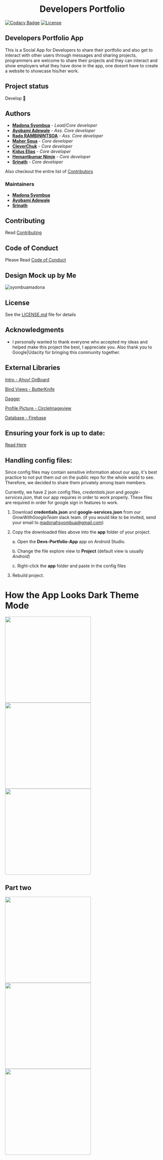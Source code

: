 <h1 align="center">Developers Portfolio</h1>

[![Codacy Badge](https://api.codacy.com/project/badge/Grade/d9894982e1c9417baca62ffe04434bf5)](https://www.codacy.com/app/syombuamadona/Devs-Portfolio-App?utm_source=github.com&amp;utm_medium=referral&amp;utm_content=Madonahs/Devs-Portfolio-App&amp;utm_campaign=Badge_Grade) </a>
 <a target="_blank" href="LICENSE"><img src="http://img.shields.io/:license-apache-blue.svg" alt="License" /></a>
 
</p>

## Developers Portfolio App

This is a Social App for Developers to share their portfolio and also get to interact with other users through messages and sharing projects, programmers are welcome to share their projects and they can interact and show employers what they have done in the app, one doesnt have to create a website to showcase his/her work. 

## Project status
Develop 🔧

## Authors
* **[Madona Syombua](https://github.com/Madonahs)** - *Lead/Core developer* 
* **[Ayobami Adewale](https://github.com/emmaunel)** - *Ass. Core developer*
* **[Rado RAMBININTSOA](https://github.com/radoalbert110)** - *Ass. Core developer*
* **[Maher Soua](https://github.com/MaherSoua)** - *Core developer*
* **[CleverChuk](https://github.com/CleverChuk)** - *Core developer*
* **[Kidus Elias](https://github.com/kiduel)** - *Core developer*
* **[Hemantkumar Nimje](https://github.com/HemantNimje)** - *Core developer*
* **[Srinath](https://github.com/SrChip15)** - *Core developer*

Also checkout the entire list of [Contributors](https://github.com/Madonahs/Devs-Portfolio-App/wiki)


### Maintainers
* **[Madona Syombua](https://github.com/Madonahs)** 
* **[Ayobami Adewale](https://github.com/emmaunel)** 
* **[Srinath](https://github.com/SrChip15)** 

## Contributing

Read  [Contributing](https://gist.github.com/PurpleBooth/b24679402957c63ec426)

## Code of Conduct

Please Read [Code of Conduct](https://github.com/Madonahs/GrowWithGoogleTeamProject/blob/master/CODE_OF_CONDUCT.md)

## Design Mock up by Me

![syombuamadona](https://user-images.githubusercontent.com/11560987/36858976-aa804258-1d42-11e8-9278-b90762987037.png)


## License

See the [LICENSE.md](LICENSE.txt) file for details

## Acknowledgments

* I personally wanted to thank everyone who accepted my ideas and helped make this project the best, I appreciate you. Also thank you to Google|Udacity for bringing this community together.

## External Libraries
[Intro - Ahoy! OnBoard](https://github.com/codemybrainsout/ahoy-onboarding)

[Bind Views - ButterKnife](https://github.com/JakeWharton/butterknife)

[Dagger](https://github.com/google/dagger)

[Profile Picture - CircleImageview](https://github.com/hdodenhof/CircleImageView)

[Database - Firebase](https://firebase.com)

## Ensuring your fork is up to date:
[Read Here](https://gist.github.com/CristinaSolana/1885435)


## Handling config files:
Since config files may contain sensitive information about our app, it's best practice to not put them
out on the public repo for the whole world to see. Therefore, we decided to share them privately
among team members. 

Currently, we have 2 json config files, *credentials.json* and *google-services.json*, that our app requires in order to work properly. 
These files are required in order for google sign in features to work.

1. Download **credentials.json** and **google-services.json** from our *GrowWithGoogleTeam* slack team.
(if you would like to be invited, send your email to madonahsyombua@gmail.com)

2. Copy the downloaded files above into the **app** folder of your project.

    a. Open the **Devs-Portfolio-App** app on Android Studio.
    
    b. Change the file explore view to **Project** (default view is usually *Android*)
    
    c. Right-click the **app** folder and paste in the config files
    
3. Rebuild project.



# How the App Looks Dark Theme Mode

<img src="https://user-images.githubusercontent.com/11560987/37727591-3b885236-2d06-11e8-8bfb-d03afae3d7cf.jpg" width="280"/> <img src="https://user-images.githubusercontent.com/11560987/38176672-b4ea1fd2-35b8-11e8-9267-26f51cea19a7.jpg" width="280"/> <img src="https://user-images.githubusercontent.com/11560987/37727607-48617906-2d06-11e8-862d-a77f159e9da8.jpg" width="280"/> 


## Part two

<img src="https://user-images.githubusercontent.com/11560987/37727626-575d4750-2d06-11e8-9c62-ff1c834e61d8.jpg" width="280"/> <img src="https://user-images.githubusercontent.com/11560987/37727634-5c2988b6-2d06-11e8-9a52-e6d8420bd665.jpg" width="280"/> <img src="https://user-images.githubusercontent.com/11560987/37727647-66431f24-2d06-11e8-92e8-981c31e4fdc6.jpg" width="280"/> 



